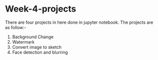# Week-4-projects
There are four projects in here done in jupyter notebook.
The projects are as follow:-
1. Background Change
2. Watermark
3. Convert image to sketch
4. Face detection and blurring
